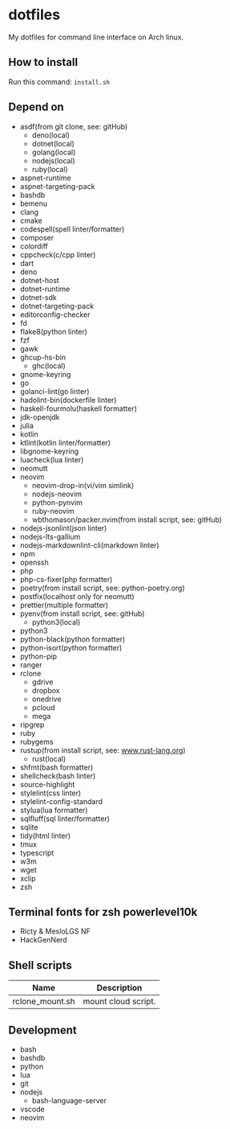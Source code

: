 # dotfiles

My dotfiles for command line interface on Arch linux.

## How to install

Run this command: `install.sh`

## Depend on

- asdf(from git clone, see: gitHub)
  - deno(local)
  - dotnet(local)
  - golang(local)
  - nodejs(local)
  - ruby(local)
- aspnet-runtime
- aspnet-targeting-pack
- bashdb
- bemenu
- clang
- cmake
- codespell(spell linter/formatter)
- composer
- colordiff
- cppcheck(c/cpp linter)
- dart
- deno
- dotnet-host
- dotnet-runtime
- dotnet-sdk
- dotnet-targeting-pack
- editorconfig-checker
- fd
- flake8(python linter)
- fzf
- gawk
- ghcup-hs-bin
  - ghc(local)
- gnome-keyring
- go
- golanci-lint(go linter)
- hadolint-bin(dockerfile linter)
- haskell-fourmolu(haskell formatter)
- jdk-openjdk
- julia
- kotlin
- ktlint(kotlin linter/formatter)
- libgnome-keyring
- luacheck(lua linter)
- neomutt
- neovim
  - neovim-drop-in(vi/vim simlink)
  - nodejs-neovim
  - python-pynvim
  - ruby-neovim
  - wbthomason/packer.nvim(from install script, see: gitHub)
- nodejs-jsonlint(json linter)
- nodejs-lts-gallium
- nodejs-markdownlint-cli(markdown linter)
- npm
- openssh
- php
- php-cs-fixer(php formatter)
- poetry(from install script, see: python-poetry.org)
- postfix(localhost only for neomutt)
- prettier(multiple formatter)
- pyenv(from install script, see: gitHub)
  - python3(local)
- python3
- python-black(python formatter)
- python-isort(python formatter)
- python-pip
- ranger
- rclone
  - gdrive
  - dropbox
  - onedrive
  - pcloud
  - mega
- ripgrep
- ruby
- rubygems
- rustup(from install script, see: www.rust-lang.org)
  - rust(local)
- shfmt(bash formatter)
- shellcheck(bash linter)
- source-highlight
- stylelint(css linter)
- stylelint-config-standard
- stylua(lua formatter)
- sqlfluff(sql linter/formatter)
- sqlite
- tidy(html linter)
- tmux
- typescript
- w3m
- wget
- xclip
- zsh

## Terminal fonts for zsh powerlevel10k

- Ricty & MesloLGS NF
- HackGenNerd

## Shell scripts

| Name            | Description         |
| --------------- | ------------------- |
| rclone_mount.sh | mount cloud script. |

## Development

- bash
- bashdb
- python
- lua
- git
- nodejs
  - bash-language-server
- vscode
- neovim
